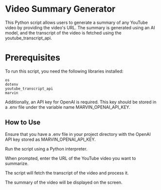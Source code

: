 # Video Summary Generator

This Python script allows users to generate a summary of any YouTube video 
by providing the video's URL. The summary is generated using an AI model, 
and the transcript of the video is fetched using the 
youtube_transcript_api.

# Prerequisites

To run this script, you need the following libraries installed:

    os
    dotenv
    youtube_transcript_api
    marvin

Additionally, an API key for OpenAI is required. This key should be stored 
in a .env file under the variable name MARVIN_OPENAI_API_KEY.

## How to Use

Ensure that you have a .env file in your project directory with the 
OpenAI API key stored as MARVIN_OPENAI_API_KEY.

Run the script using a Python interpreter.

When prompted, enter the URL of the YouTube video you want to 
summarize.

The script will fetch the transcript of the video and process it.

The summary of the video will be displayed on the screen.
